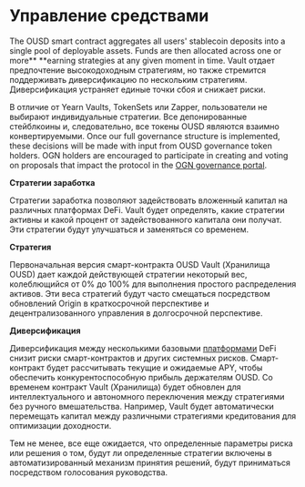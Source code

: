 # Управление средствами

The OUSD smart contract aggregates all users' stablecoin deposits into a single pool of deployable assets. Funds are then allocated across one or more** **earning strategies at any given moment in time. Vault отдает предпочтение высокодоходным стратегиям, но также стремится поддерживать диверсификацию по нескольким стратегиям. Диверсификация устраняет единые точки сбоя и снижает риски.

В отличие от Yearn Vaults, TokenSets или Zapper, пользователи не выбирают индивидуальные стратегии. Все депонированные стейблкоины и, следовательно, все токены OUSD являются взаимно конвертируемыми. Once our full governance structure is implemented, these decisions will be made with input from OUSD governance token holders. OGN holders are encouraged to participate in creating and voting on proposals that impact the protocol in the [OGN governance portal](https://vote.originprotocol.com).

**Стратегии заработка**

Стратегии заработка позволяют задействовать вложенный капитал на различных платформах DeFi. Vault будет определять, какие стратегии активны и какой процент от задействованного капитала они получат. Эти стратегии будут улучшаться и заменяться со временем.

**Стратегия**

Первоначальная версия смарт-контракта OUSD Vault (Хранилища OUSD) дает каждой действующей стратегии некоторый вес, колеблющийся от 0% до 100% для выполнения простого распределения активов. Эти веса стратегий будут часто смещаться посредством обновлений Origin в краткосрочной перспективе и децентрализованного управления в долгосрочной перспективе.

**Диверсификация**

Диверсификация между несколькими базовыми [платформами](supported-strategies/) DeFi снизит риски смарт-контрактов и других системных рисков. Смарт-контракт будет рассчитывать текущие и ожидаемые APY, чтобы обеспечить конкурентоспособную прибыль держателям OUSD. Со временем контракт Vault (Хранилища) будет обновлен для интеллектуального и автономного переключения между стратегиями без ручного вмешательства. Например, Vault будет автоматически перемещать капитал между различными стратегиями кредитования для оптимизации доходности.

Тем не менее, все еще ожидается, что определенные параметры риска или решения о том, будут ли определенные стратегии включены в автоматизированный механизм принятия решений, будут приниматься посредством голосования руководства. 
